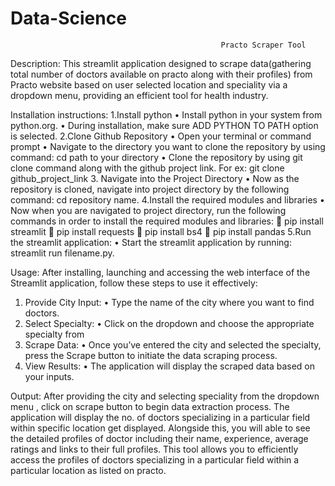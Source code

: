 # Data-Science
                                                   Practo Scraper Tool

Description:
This  streamlit application designed to scrape data(gathering total number of doctors available on practo along with their profiles) from Practo website based on user selected location and  speciality via a dropdown menu, providing an efficient tool for health industry.

Installation instructions:
1.Install python 
 •	Install python in your system from python.org.
 •	During installation, make sure ADD PYTHON TO PATH option is selected.
   2.Clone Github Repository
•	Open your terminal or command prompt
•	Navigate to the directory you want to clone the repository by using command: cd path to your directory
•	Clone the repository by using git clone command along with the github project link. For ex: git clone github_project_link
     3. Navigate into the Project Directory
•	Now as the repository is cloned, navigate into project directory by the following command: cd repository name.
     4.Install the required modules and libraries
•	Now when you are navigated to project directory, run the following commands in order to install the required modules and libraries:
	pip install streamlit
	pip install requests
	pip install bs4
	pip install pandas
   5.Run the streamlit application:
•	Start the streamlit application by running: streamlit run filename.py.
                              
Usage:
After installing, launching and accessing the web interface of the Streamlit application, follow these steps to use it effectively:
1.	Provide City Input:
•	Type the name of the city where you want to find doctors.
2.	Select Specialty:
•	Click on the dropdown and choose the appropriate specialty from 
3.	Scrape Data:
•	Once you’ve entered the city and selected the specialty, press the Scrape button to initiate the data scraping process.
4.	View Results:
•	The application will display the scraped data based on your inputs.

Output:
After providing the city and selecting speciality from the dropdown menu , click on scrape button to begin data extraction process. The application will display the no. of doctors specializing in a particular field within specific location get displayed. Alongside this, you will able to see the detailed profiles of doctor including their name, experience, average ratings and links to their full profiles. This tool allows you to efficiently access the profiles of doctors specializing in a particular field within a particular location as listed on practo.


